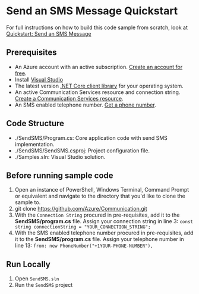 # Send an SMS Message Quickstart

For full instructions on how to build this code sample from scratch, look at [Quickstart: Send an SMS Message](https://docs.microsoft.com/azure/project-spool/quickstarts/telephony-sms/send?&pivots=programming-language-csharp)

## Prerequisites

- An Azure account with an active subscription. [Create an account for free](https://azure.microsoft.com/free/?WT.mc_id=A261C142F). 
- Install [Visual Studio](https://visualstudio.microsoft.com/downloads/)
- The latest version [.NET Core client library](https://dotnet.microsoft.com/download/dotnet-core) for your operating system.
- An active Communication Services resource and connection string. [Create a Communication Services resource](https://docs.microsoft.com/azure/project-spool/quickstarts/create-communication-resource).
- An SMS enabled telephone number. [Get a phone number](https://docs.microsoft.com/azure/project-spool/quickstarts/telephony-sms/get-phone-number).

## Code Structure

- ./SendSMS/Program.cs: Core application code with send SMS implementation.
- ./SendSMS/SendSMS.csproj: Project configuration file.
- ./Samples.sln: Visual Studio solution.

## Before running sample code

1. Open an instance of PowerShell, Windows Terminal, Command Prompt or equivalent and navigate to the directory that you'd like to clone the sample to.
2. git clone https://github.com/Azure/Communication.git 
3. With the `Connection String` procured in pre-requisites, add it to the **SendSMS/program.cs** file. Assign your connection string in line 3:
   ```const string connectionString = "YOUR_CONNECTION_STRING";```
4. With the SMS enabled telephone number procured in pre-requisites, add it to the **SendSMS/program.cs** file. Assign your telephone number in line 13:
   ```from: new PhoneNumber("+1YOUR-PHONE-NUMBER"),```

## Run Locally

1. Open `SendSMS.sln`
2. Run the `SendSMS` project
